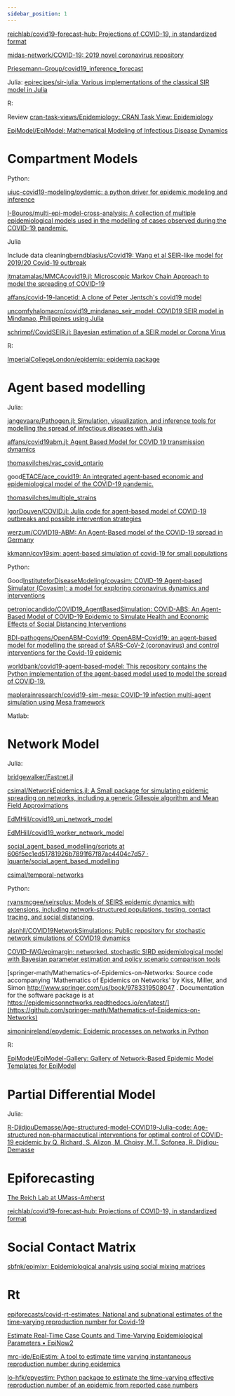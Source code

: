 ```yaml
---
sidebar_position: 1
---
```


[reichlab/covid19-forecast-hub: Projections of COVID-19, in standardized format](https://github.com/reichlab/covid19-forecast-hub)

[midas-network/COVID-19: 2019 novel coronavirus repository](https://github.com/midas-network/COVID-19)

[Priesemann-Group/covid19_inference_forecast](https://github.com/Priesemann-Group/covid19_inference_forecast)

Julia: [epirecipes/sir-julia: Various implementations of the classical SIR model in Julia](https://github.com/epirecipes/sir-julia)

R: 

Review [cran-task-views/Epidemiology: CRAN Task View: Epidemiology](https://github.com/cran-task-views/Epidemiology)


[EpiModel/EpiModel: Mathematical Modeling of Infectious Disease Dynamics](https://github.com/EpiModel/EpiModel)


# Compartment Models
Python:

[uiuc-covid19-modeling/pydemic: a python driver for epidemic modeling and inference](https://github.com/uiuc-covid19-modeling/pydemic)

[I-Bouros/multi-epi-model-cross-analysis: A collection of multiple epidemiological models used in the modelling of cases observed during the COVID-19 pandemic.](https://github.com/I-Bouros/multi-epi-model-cross-analysis)


Julia

Include data cleaning[berndblasius/Covid19: Wang et al SEIR-like model for 2019/20 Covid-19 outbreak](https://github.com/berndblasius/Covid19)

[jtmatamalas/MMCAcovid19.jl: Microscopic Markov Chain Approach to model the spreading of COVID-19](https://github.com/jtmatamalas/MMCAcovid19.jl)


[affans/covid-19-lancetid: A clone of Peter Jentsch's covid19 model](https://github.com/affans/covid-19-lancetid)

[uncomfyhalomacro/covid19_mindanao_seir_model: COVID19 SEIR model in Mindanao, Philippines using Julia](https://github.com/uncomfyhalomacro/covid19_mindanao_seir_model)

[schrimpf/CovidSEIR.jl: Bayesian estimation of a SEIR model or Corona Virus](https://github.com/schrimpf/CovidSEIR.jl)


R:

[ImperialCollegeLondon/epidemia: epidemia package](https://github.com/ImperialCollegeLondon/epidemia)

# Agent based modelling
Julia:

[jangevaare/Pathogen.jl: Simulation, visualization, and inference tools for modelling the spread of infectious diseases with Julia](https://github.com/jangevaare/Pathogen.jl)

[affans/covid19abm.jl: Agent Based Model for COVID 19 transmission dynamics](https://github.com/affans/covid19abm.jl)

[thomasvilches/vac_covid_ontario](https://github.com/thomasvilches/vac_covid_ontario)


good[ETACE/ace_covid19: An integrated agent-based economic and epidemiological model of the COVID-19 pandemic.](https://github.com/ETACE/ace_covid19)

[thomasvilches/multiple_strains](https://github.com/thomasvilches/multiple_strains)

[IgorDouven/COVID.jl: Julia code for agent-based model of COVID-19 outbreaks and possible intervention strategies](https://github.com/IgorDouven/COVID.jl)

[werzum/COVID19-ABM: An Agent-Based model of the COVID-19 spread in Germany](https://github.com/werzum/COVID19-ABM)

[kkmann/cov19sim: agent-based simulation of covid-19 for small populations](https://github.com/kkmann/cov19sim)

Python:

Good[InstituteforDiseaseModeling/covasim: COVID-19 Agent-based Simulator (Covasim): a model for exploring coronavirus dynamics and interventions](https://github.com/InstituteforDiseaseModeling/covasim)

[petroniocandido/COVID19_AgentBasedSimulation: COVID-ABS: An Agent-Based Model of COVID-19 Epidemic to Simulate Health and Economic Effects of Social Distancing Interventions](https://github.com/petroniocandido/COVID19_AgentBasedSimulation)

[BDI-pathogens/OpenABM-Covid19: OpenABM-Covid19: an agent-based model for modelling the spread of SARS-CoV-2 (coronavirus) and control interventions for the Covid-19 epidemic](https://github.com/BDI-pathogens/OpenABM-Covid19)

[worldbank/covid19-agent-based-model: This repository contains the Python implementation of the agent-based model used to model the spread of COVID-19.](https://github.com/worldbank/covid19-agent-based-model)

[maplerainresearch/covid19-sim-mesa: COVID-19 infection multi-agent simulation using Mesa framework](https://github.com/maplerainresearch/covid19-sim-mesa)

Matlab:



# Network Model
Julia:

[bridgewalker/Fastnet.jl](https://github.com/bridgewalker/Fastnet.jl)

[csimal/NetworkEpidemics.jl: A Small package for simulating epidemic spreading on networks, including a generic Gillespie algorithm and Mean Field Approximations](https://github.com/csimal/NetworkEpidemics.jl)

[EdMHill/covid19_uni_network_model](https://github.com/EdMHill/covid19_uni_network_model)

[EdMHill/covid19_worker_network_model](https://github.com/EdMHill/covid19_worker_network_model)

[social_agent_based_modelling/scripts at 606f5ec1ed51781926b7891f67f87ac4404c7d57 · lquante/social_agent_based_modelling](https://github.com/lquante/social_agent_based_modelling/tree/606f5ec1ed51781926b7891f67f87ac4404c7d57/scripts)

[csimal/temporal-networks](https://github.com/csimal/temporal-networks)



Python:

[ryansmcgee/seirsplus: Models of SEIRS epidemic dynamics with extensions, including network-structured populations, testing, contact tracing, and social distancing.](https://github.com/ryansmcgee/seirsplus)

[alsnhll/COVID19NetworkSimulations: Public repository for stochastic network simulations of COVID19 dynamics](https://github.com/alsnhll/COVID19NetworkSimulations)

[COVID-IWG/epimargin: networked, stochastic SIRD epidemiological model with Bayesian parameter estimation and policy scenario comparison tools](https://github.com/COVID-IWG/epimargin)

[springer-math/Mathematics-of-Epidemics-on-Networks: Source code accompanying 'Mathematics of Epidemics on Networks' by Kiss, Miller, and Simon http://www.springer.com/us/book/9783319508047 . Documentation for the software package is at https://epidemicsonnetworks.readthedocs.io/en/latest/](https://github.com/springer-math/Mathematics-of-Epidemics-on-Networks)

[simoninireland/epydemic: Epidemic processes on networks in Python](https://github.com/simoninireland/epydemic)

R:

[EpiModel/EpiModel-Gallery: Gallery of Network-Based Epidemic Model Templates for EpiModel](https://github.com/EpiModel/EpiModel-Gallery)

# Partial Differential Model

Julia:

[R-DjidjouDemasse/Age-structured-model-COVID19-Julia-code: Age-structured non-pharmaceutical interventions for optimal control of COVID-19 epidemic by Q. Richard, S. Alizon, M. Choisy, M.T. Sofonea, R. Djidjou-Demasse](https://github.com/R-DjidjouDemasse/Age-structured-model-COVID19-Julia-code)


# Epiforecasting
[The Reich Lab at UMass-Amherst](https://github.com/reichlab)

[reichlab/covid19-forecast-hub: Projections of COVID-19, in standardized format](https://github.com/reichlab/covid19-forecast-hub)
# Social Contact Matrix
[sbfnk/epimixr: Epidemiological analysis using social mixing matrices](https://github.com/sbfnk/epimixr)

# Rt

[epiforecasts/covid-rt-estimates: National and subnational estimates of the time-varying reproduction number for Covid-19](https://github.com/epiforecasts/covid-rt-estimates)

[Estimate Real-Time Case Counts and Time-Varying Epidemiological Parameters • EpiNow2](https://epiforecasts.io/EpiNow2/)

[mrc-ide/EpiEstim: A tool to estimate time varying instantaneous reproduction number during epidemics](https://github.com/mrc-ide/EpiEstim)

[lo-hfk/epyestim: Python package to estimate the time-varying effective reproduction number of an epidemic from reported case numbers](https://github.com/lo-hfk/epyestim)